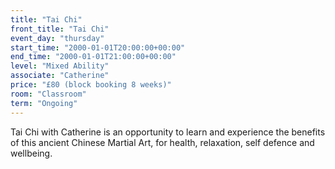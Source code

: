```yaml
---
title: "Tai Chi"
front_title: "Tai Chi"
event_day: "thursday"
start_time: "2000-01-01T20:00:00+00:00"
end_time: "2000-01-01T21:00:00+00:00"
level: "Mixed Ability"
associate: "Catherine"
price: "£80 (block booking 8 weeks)"
room: "Classroom"
term: "Ongoing"
---
```


Tai Chi with Catherine is an opportunity to learn and experience the benefits of this ancient Chinese Martial Art, for health, relaxation, self defence and wellbeing. 
